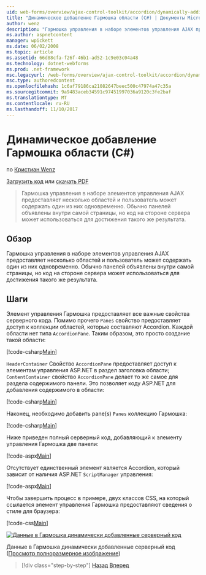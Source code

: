 ```yaml
---
uid: web-forms/overview/ajax-control-toolkit/accordion/dynamically-adding-an-accordion-pane-cs
title: "Динамическое добавление Гармошка области (C#) | Документы Microsoft"
author: wenz
description: "Гармошка управления в наборе элементов управления AJAX предоставляет несколько областей и пользователь может содержать один из них одновременно. Панелей обычно объявляются w..."
ms.author: aspnetcontent
manager: wpickett
ms.date: 06/02/2008
ms.topic: article
ms.assetid: 66d88cfa-f26f-46b1-ad52-1c9e03c04a48
ms.technology: dotnet-webforms
ms.prod: .net-framework
msc.legacyurl: /web-forms/overview/ajax-control-toolkit/accordion/dynamically-adding-an-accordion-pane-cs
msc.type: authoredcontent
ms.openlocfilehash: 1c6af79186ca21082647beec500c47974a47c35a
ms.sourcegitcommit: 9a9483aceb34591c97451997036a9120c3fe2baf
ms.translationtype: MT
ms.contentlocale: ru-RU
ms.lasthandoff: 11/10/2017
---
```

<a name="dynamically-adding-an-accordion-pane-c"></a>Динамическое добавление Гармошка области (C#)
====================
по [Кристиан Wenz](https://github.com/wenz)

[Загрузить код](http://download.microsoft.com/download/5/6/d/56d50cef-2011-4c8f-9891-7edc6dc57df9/Accordion2.cs.zip) или [скачать PDF](http://download.microsoft.com/download/6/7/1/6718d452-ff89-4d3f-a90e-c74ec2d636a3/accordion2CS.pdf)

> Гармошка управления в наборе элементов управления AJAX предоставляет несколько областей и пользователь может содержать один из них одновременно. Обычно панелей объявлены внутри самой страницы, но код на стороне сервера может использоваться для достижения такого же результата.


## <a name="overview"></a>Обзор

Гармошка управления в наборе элементов управления AJAX предоставляет несколько областей и пользователь может содержать один из них одновременно. Обычно панелей объявлены внутри самой страницы, но код на стороне сервера может использоваться для достижения такого же результата.

## <a name="steps"></a>Шаги

Элемент управления Гармошка предоставляет все важные свойства серверного кода. Помимо прочего `Panes` свойство предоставляет доступ к коллекции областей, которые составляют Accordion. Каждой области нет типа `AccordionPane`. Таким образом, это просто создание такой области:

[!code-csharp[Main](dynamically-adding-an-accordion-pane-cs/samples/sample1.cs)]

`HeaderContainer` Свойство `AccordionPane` предоставляет доступ к элементам управления ASP.NET в раздел заголовка области; `ContentContainer` свойство `AccordionPane` делает то же самое для раздела содержимого панели. Это позволяет коду ASP.NET для добавления содержимого в области:

[!code-csharp[Main](dynamically-adding-an-accordion-pane-cs/samples/sample2.cs)]

Наконец, необходимо добавить pane(s) `Panes` коллекцию Гармошка:

[!code-csharp[Main](dynamically-adding-an-accordion-pane-cs/samples/sample3.cs)]

Ниже приведен полный серверный код, добавляющий к элементу управления Гармошка две панели:

[!code-aspx[Main](dynamically-adding-an-accordion-pane-cs/samples/sample4.aspx)]

Отсутствует единственный элемент является Accordion, который зависит от наличия ASP.NET `ScriptManager` управления:

[!code-aspx[Main](dynamically-adding-an-accordion-pane-cs/samples/sample5.aspx)]

Чтобы завершить процесс в примере, двух классов CSS, на который ссылается элемент управления Гармошка предоставляют сведения о стиле для браузера:

[!code-css[Main](dynamically-adding-an-accordion-pane-cs/samples/sample6.css)]


[![Данные в Гармошка динамически добавленные серверный код](dynamically-adding-an-accordion-pane-cs/_static/image2.png)](dynamically-adding-an-accordion-pane-cs/_static/image1.png)

Данные в Гармошка динамически добавленные серверный код ([Просмотр полноразмерное изображение](dynamically-adding-an-accordion-pane-cs/_static/image3.png))

>[!div class="step-by-step"]
[Назад](databinding-to-an-accordion-cs.md)
[Вперед](databinding-to-an-accordion-vb.md)
